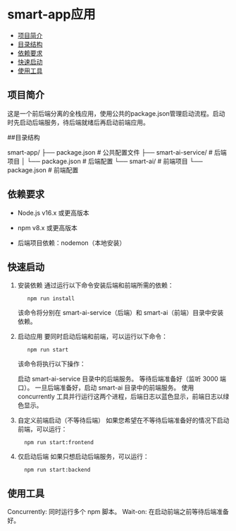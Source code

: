 # smart-app应用

  - [项目简介](#项目简介)
  - [目录结构](#目录结构)
  - [依赖要求](#依赖要求)
  - [快速启动](#快速启动)
  - [使用工具](#使用工具)

## 项目简介

这是一个前后端分离的全栈应用，使用公共的package.json管理启动流程。启动时先启动后端服务，待后端就绪后再启动前端应用。

##目录结构

smart-app/
├── package.json        # 公共配置文件
├── smart-ai-service/   # 后端项目
│   └── package.json   # 后端配置
└── smart-ai/           # 前端项目
     └── package.json   # 前端配置

## 依赖要求

- Node.js v16.x 或更高版本

- npm v8.x 或更高版本

- 后端项目依赖：nodemon（本地安装）

## 快速启动

1. 安装依赖
   通过运行以下命令安装后端和前端所需的依赖：

   ```
      npm run install
   ```

   该命令将分别在 smart-ai-service（后端）和 smart-ai（前端）目录中安装依赖。

2. 启动应用
   要同时启动后端和前端，可以运行以下命令：

   ```
      npm run start
   ```
   该命令将执行以下操作：

   启动 smart-ai-service 目录中的后端服务。
   等待后端准备好（监听 3000 端口）。
   一旦后端准备好，启动 smart-ai 目录中的前端服务。
   使用 concurrently 工具并行运行这两个进程，后端日志以蓝色显示，前端日志以绿色显示。

3. 自定义前端启动（不等待后端）
   如果您希望在不等待后端准备好的情况下启动前端，可以运行：

   ```
     npm run start:frontend
   ```

4. 仅启动后端
   如果只想启动后端服务，可以运行：

   ```
     npm run start:backend
   ```

## 使用工具

   Concurrently: 同时运行多个 npm 脚本。
   Wait-on: 在启动前端之前等待后端准备好。
